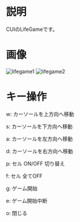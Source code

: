 # 説明
CUIのLifeGameです。

# 画像
![lifegame1](https://user-images.githubusercontent.com/98020159/151550997-b4c3e805-34ca-455a-9dd3-955045412909.png)
![lifegame2](https://user-images.githubusercontent.com/98020159/151551000-3b2b4c64-9479-4f63-9ca5-4ce5ebc73ef8.png)

# キー操作
w: カーソールを上方向へ移動

s: カーソールを下方向へ移動

a: カーソールを左方向へ移動

d: カーソールを右方向へ移動

p: セル ON/OFF 切り替え 

f: セル 全てOFF     

g: ゲーム開始    

e: ゲーム開始中断    

o: 閉じる 


